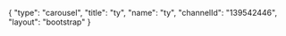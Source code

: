{
    "type": "carousel",
    "title": "ty",
    "name": "ty",
    "channelId": "139542446",
    "layout": "bootstrap"
}